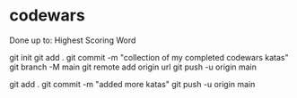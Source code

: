 # codewars

Done up to: Highest Scoring Word

git init
git add .
git commit -m "collection of my completed codewars katas"
git branch -M main
git remote add origin url
git push -u origin main

git add .
git commit -m "added more katas"
git push -u origin main